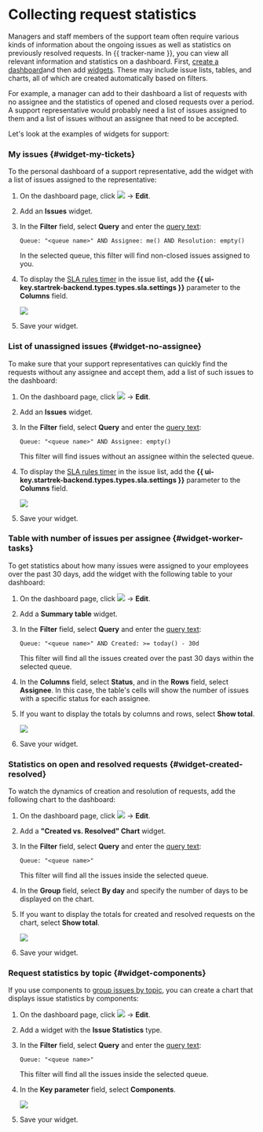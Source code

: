 # Collecting request statistics

Managers and staff members of the support team often require various kinds of information about the ongoing issues as well as statistics on previously resolved requests. In {{ tracker-name }}, you can view all relevant information and statistics on a dashboard. First, [create a dashboard](user/create-dashboard.md#section_cv2_ck3_pz)and then add [widgets](user/widgets.md#section_ll1_zdp_pz). These may include issue lists, tables, and charts, all of which are created automatically based on filters.

For example, a manager can add to their dashboard a list of requests with no assignee and the statistics of opened and closed requests over a period. A support representative would probably need a list of issues assigned to them and a list of issues without an assignee that need to be accepted.

Let's look at the examples of widgets for support:

### My issues {#widget-my-tickets}

To the personal dashboard of a support representative, add the widget with a list of issues assigned to the representative:

1. On the dashboard page, click ![](../_assets/tracker/icon-settings.png) → **Edit**.

1. Add an **Issues** widget.

1. In the **Filter** field, select **Query** and enter the [query text](user/query-filter.md#query-format):

   ```
   Queue: "<queue name>" AND Assignee: me() AND Resolution: empty()
   ```

   In the selected queue, this filter will find non-closed issues assigned to you.

1. To display the [SLA rules timer](#sla) in the issue list, add the **{{ ui-key.startrek-backend.types.types.sla.settings }}** parameter to the **Columns** field.

   ![](../_assets/tracker/support-widget-my-tickets.png)

1. Save your widget.

### List of unassigned issues {#widget-no-assignee}

To make sure that your support representatives can quickly find the requests without any assignee and accept them, add a list of such issues to the dashboard:

1. On the dashboard page, click ![](../_assets/tracker/icon-settings.png) → **Edit**.

1. Add an **Issues** widget.

1. In the **Filter** field, select **Query** and enter the [query text](user/query-filter.md#query-format):

   ```
   Queue: "<queue name>" AND Assignee: empty()
   ```

   This filter will find issues without an assignee within the selected queue.

1. To display the [SLA rules timer](#sla) in the issue list, add the **{{ ui-key.startrek-backend.types.types.sla.settings }}** parameter to the **Columns** field.

   ![](../_assets/tracker/support-widget-no-assignee.png)

1. Save your widget.

### Table with number of issues per assignee {#widget-worker-tasks}

To get statistics about how many issues were assigned to your employees over the past 30 days, add the widget with the following table to your dashboard:

1. On the dashboard page, click ![](../_assets/tracker/icon-settings.png) → **Edit**.

1. Add a **Summary table** widget.

1. In the **Filter** field, select **Query** and enter the [query text](user/query-filter.md#query-format):

   ```
   Queue: "<queue name>" AND Created: >= today() - 30d
   ```

   This filter will find all the issues created over the past 30 days within the selected queue.

1. In the **Columns** field, select **Status**, and in the **Rows** field, select **Assignee**. In this case, the table's cells will show the number of issues with a specific status for each assignee.

1. If you want to display the totals by columns and rows, select **Show total**.

   ![](../_assets/tracker/support-widget-worker-tasks.png)

1. Save your widget.

### Statistics on open and resolved requests {#widget-created-resolved}

To watch the dynamics of creation and resolution of requests, add the following chart to the dashboard:

1. On the dashboard page, click ![](../_assets/tracker/icon-settings.png) → **Edit**.

1. Add a **"Created vs. Resolved" Chart** widget.

1. In the **Filter** field, select **Query** and enter the [query text](user/query-filter.md#query-format):

   ```
   Queue: "<queue name>"
   ```

   This filter will find all the issues inside the selected queue.

1. In the **Group** field, select **By day** and specify the number of days to be displayed on the chart.

1. If you want to display the totals for created and resolved requests on the chart, select **Show total**.

   ![](../_assets/tracker/support-widget-created-resolved.png)

1. Save your widget.

### Request statistics by topic {#widget-components}

If you use components to [group issues by topic](#group), you can create a chart that displays issue statistics by components:

1. On the dashboard page, click ![](../_assets/tracker/icon-settings.png) → **Edit**.

1. Add a widget with the **Issue Statistics** type.

1. In the **Filter** field, select **Query** and enter the [query text](user/query-filter.md#query-format):

   ```
   Queue: "<queue name>"
   ```

   This filter will find all the issues inside the selected queue.

1. In the **Key parameter** field, select **Components**.

   ![](../_assets/tracker/support-widget-components.png)

1. Save your widget.